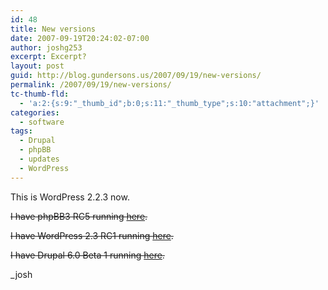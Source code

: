```yaml
---
id: 48
title: New versions
date: 2007-09-19T20:24:02-07:00
author: joshg253
excerpt: Excerpt?
layout: post
guid: http://blog.gundersons.us/2007/09/19/new-versions/
permalink: /2007/09/19/new-versions/
tc-thumb-fld:
  - 'a:2:{s:9:"_thumb_id";b:0;s:11:"_thumb_type";s:10:"attachment";}'
categories:
  - software
tags:
  - Drupal
  - phpBB
  - updates
  - WordPress
---
```

This is WordPress 2.2.3 now.

<span style="text-decoration: line-through">I have phpBB3 RC5 running <a href="http://forum.gundersons.us/">here</a>.</span>

<span style="text-decoration: line-through">I have WordPress 2.3 RC1 running <a href="http://gundersons.us/josh-beta/">here</a>.</span>

<span style="text-decoration: line-through">I have Drupal 6.0 Beta 1 running <a href="http://gundersons.us/drupal6/">here</a>.</span>

_josh